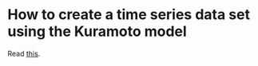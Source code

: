 # How to create a time series data set using the Kuramoto model
Read [this](https://colab.research.google.com/github/clinfo/Kuramoto_Time_Series_Dataset/blob/main/Kuraoto_Model.ipynb).
